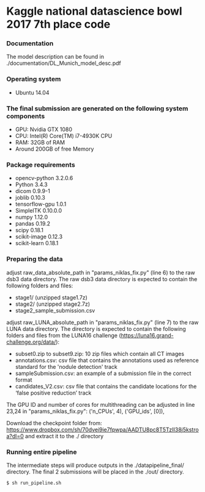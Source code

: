 # Kaggle national datascience bowl 2017 7th place code

### Documentation
The model description can be found in ./documentation/DL_Munich_model_desc.pdf

### Operating system
* Ubuntu 14.04 

### The final submission are generated on the following system components
* GPU: Nvidia GTX 1080
* CPU: Intel(R) Core(TM) i7-4930K CPU
* RAM: 32GB of RAM
* Around 200GB of free Memory

### Package requirements
* opencv-python 3.2.0.6
* Python 3.4.3
* dicom 0.9.9-1
* joblib 0.10.3
* tensorflow-gpu 1.0.1
* SimpleITK 0.10.0.0
* numpy 1.12.0
* pandas 0.19.2
* scipy 0.18.1
* scikit-image 0.12.3
* scikit-learn 0.18.1


### Preparing the data
adjust raw_data_absolute_path in "params_niklas_fix.py" (line 6) to the raw dsb3 data directory. The raw dsb3 data directory is expected to contain the following folders and files:
* stage1/    (unzipped stage1.7z)
* stage2/    (unzipped stage2.7z)
* stage2_sample_submission.csv


adjust raw_LUNA_absolute_path in "params_niklas_fix.py" (line 7) to the raw LUNA data directory. The directory is expected to contain the following folders and files from the LUNA16 challenge (https://luna16.grand-challenge.org/data/):
* subset0.zip to subset9.zip: 10 zip files which contain all CT images
* annotations.csv: csv file that contains the annotations used as reference standard for the 'nodule detection' track
* sampleSubmission.csv: an example of a submission file in the correct format
* candidates_V2.csv: csv file that contains the candidate locations for the ‘false positive reduction’ track


The GPU ID and number of cores for multithreading can be adjusted in line 23,24 in "params_niklas_fix.py":
('n_CPUs', 4),
('GPU_ids', [0]),


Download the checkpoint folder from:
https://www.dropbox.com/sh/70dvei9ie7fpwpa/AADTU8pc8T5TzII38j5kstroa?dl=0
and extract it to the ./ directory


### Running entire pipeline
The intermediate steps will produce outputs in the ./datapipeline_final/ directory. The final 2 submissions will be placed in the ./out/ directory.

```
$ sh run_pipeline.sh
```



